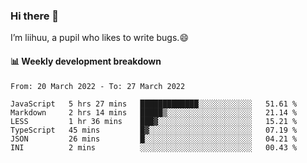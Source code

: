 ### Hi there 👋
I’m liihuu, a pupil who likes to write bugs.😄


#### 📊 Weekly development breakdown
<!--START_SECTION:waka-->

```text
From: 20 March 2022 - To: 27 March 2022

JavaScript   5 hrs 27 mins   █████████████░░░░░░░░░░░░   51.61 %
Markdown     2 hrs 14 mins   █████▒░░░░░░░░░░░░░░░░░░░   21.14 %
LESS         1 hr 36 mins    ███▓░░░░░░░░░░░░░░░░░░░░░   15.21 %
TypeScript   45 mins         █▓░░░░░░░░░░░░░░░░░░░░░░░   07.19 %
JSON         26 mins         █░░░░░░░░░░░░░░░░░░░░░░░░   04.21 %
INI          2 mins          ░░░░░░░░░░░░░░░░░░░░░░░░░   00.43 %
```

<!--END_SECTION:waka-->

<!--
**liihuu/liihuu** is a ✨ _special_ ✨ repository because its `README.md` (this file) appears on your GitHub profile.

Here are some ideas to get you started:

- 🔭 I’m currently working on ...
- 🌱 I’m currently learning ...
- 👯 I’m looking to collaborate on ...
- 🤔 I’m looking for help with ...
- 💬 Ask me about ...
- 📫 How to reach me: ...
- 😄 Pronouns: ...
- ⚡ Fun fact: ...
-->
